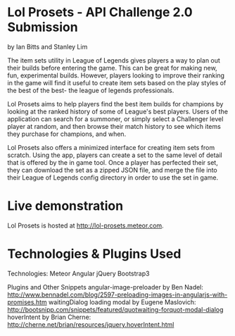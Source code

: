 # Lol Prosets - API Challenge 2.0 Submission
by Ian Bitts and Stanley Lim

The item sets utility in League of Legends gives players a way to plan out their builds before entering the game.
This can be great for making new, fun, experimental builds. However, players looking to improve their ranking in 
the game will find it useful to create item sets based on the play styles of the best of the best- the league of legends
professionals.

Lol Prosets aims to help players find the best item builds for champions by looking at the ranked history of some of League's
best players. Users of the application can search for a summoner, or simply select a Challenger level player at random, and
then browse their match history to see which items they purchase for champions, and when.

Lol Prosets also offers a minimized interface for creating item sets from scratch. Using the app, players can create a set to
the same level of detail that is offered by the in game tool. Once a player has perfected their set, they can download the set
as a zipped JSON file, and merge the file into their League of Legends config directory in order to use the set in game.

# Live demonstration
Lol Prosets is hosted at http://lol-prosets.meteor.com. 

# Technologies & Plugins Used
Technologies:
Meteor
Angular
jQuery
Bootstrap3

Plugins and Other Snippets
angular-image-preloader by Ben Nadel: 
http://www.bennadel.com/blog/2597-preloading-images-in-angularjs-with-promises.htm
waitingDialog loading modal by Eugene Maslovich:
http://bootsnipp.com/snippets/featured/quotwaiting-forquot-modal-dialog
hoverIntent by Brian Cherne: 
http://cherne.net/brian/resources/jquery.hoverIntent.html
